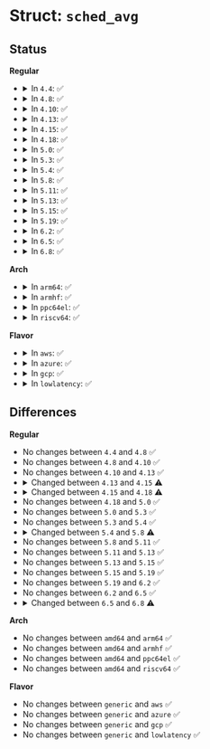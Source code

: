 # Struct: <code>sched_avg</code>

## Status
<b>Regular</b>
<ul>
<li>
<details>
<summary>In <code>4.4</code>: ✅</summary>

```c
struct sched_avg {
    u64 last_update_time;
    u64 load_sum;
    u32 util_sum;
    u32 period_contrib;
    long unsigned int load_avg;
    long unsigned int util_avg;
};
```
</details>
</li>
<li>
<details>
<summary>In <code>4.8</code>: ✅</summary>

```c
struct sched_avg {
    u64 last_update_time;
    u64 load_sum;
    u32 util_sum;
    u32 period_contrib;
    long unsigned int load_avg;
    long unsigned int util_avg;
};
```
</details>
</li>
<li>
<details>
<summary>In <code>4.10</code>: ✅</summary>

```c
struct sched_avg {
    u64 last_update_time;
    u64 load_sum;
    u32 util_sum;
    u32 period_contrib;
    long unsigned int load_avg;
    long unsigned int util_avg;
};
```
</details>
</li>
<li>
<details>
<summary>In <code>4.13</code>: ✅</summary>

```c
struct sched_avg {
    u64 last_update_time;
    u64 load_sum;
    u32 util_sum;
    u32 period_contrib;
    long unsigned int load_avg;
    long unsigned int util_avg;
};
```
</details>
</li>
<li>
<details>
<summary>In <code>4.15</code>: ✅</summary>

```c
struct sched_avg {
    u64 last_update_time;
    u64 load_sum;
    u64 runnable_load_sum;
    u32 util_sum;
    u32 period_contrib;
    long unsigned int load_avg;
    long unsigned int runnable_load_avg;
    long unsigned int util_avg;
};
```
</details>
</li>
<li>
<details>
<summary>In <code>4.18</code>: ✅</summary>

```c
struct sched_avg {
    u64 last_update_time;
    u64 load_sum;
    u64 runnable_load_sum;
    u32 util_sum;
    u32 period_contrib;
    long unsigned int load_avg;
    long unsigned int runnable_load_avg;
    long unsigned int util_avg;
    struct util_est util_est;
};
```
</details>
</li>
<li>
<details>
<summary>In <code>5.0</code>: ✅</summary>

```c
struct sched_avg {
    u64 last_update_time;
    u64 load_sum;
    u64 runnable_load_sum;
    u32 util_sum;
    u32 period_contrib;
    long unsigned int load_avg;
    long unsigned int runnable_load_avg;
    long unsigned int util_avg;
    struct util_est util_est;
};
```
</details>
</li>
<li>
<details>
<summary>In <code>5.3</code>: ✅</summary>

```c
struct sched_avg {
    u64 last_update_time;
    u64 load_sum;
    u64 runnable_load_sum;
    u32 util_sum;
    u32 period_contrib;
    long unsigned int load_avg;
    long unsigned int runnable_load_avg;
    long unsigned int util_avg;
    struct util_est util_est;
};
```
</details>
</li>
<li>
<details>
<summary>In <code>5.4</code>: ✅</summary>

```c
struct sched_avg {
    u64 last_update_time;
    u64 load_sum;
    u64 runnable_load_sum;
    u32 util_sum;
    u32 period_contrib;
    long unsigned int load_avg;
    long unsigned int runnable_load_avg;
    long unsigned int util_avg;
    struct util_est util_est;
};
```
</details>
</li>
<li>
<details>
<summary>In <code>5.8</code>: ✅</summary>

```c
struct sched_avg {
    u64 last_update_time;
    u64 load_sum;
    u64 runnable_sum;
    u32 util_sum;
    u32 period_contrib;
    long unsigned int load_avg;
    long unsigned int runnable_avg;
    long unsigned int util_avg;
    struct util_est util_est;
};
```
</details>
</li>
<li>
<details>
<summary>In <code>5.11</code>: ✅</summary>

```c
struct sched_avg {
    u64 last_update_time;
    u64 load_sum;
    u64 runnable_sum;
    u32 util_sum;
    u32 period_contrib;
    long unsigned int load_avg;
    long unsigned int runnable_avg;
    long unsigned int util_avg;
    struct util_est util_est;
};
```
</details>
</li>
<li>
<details>
<summary>In <code>5.13</code>: ✅</summary>

```c
struct sched_avg {
    u64 last_update_time;
    u64 load_sum;
    u64 runnable_sum;
    u32 util_sum;
    u32 period_contrib;
    long unsigned int load_avg;
    long unsigned int runnable_avg;
    long unsigned int util_avg;
    struct util_est util_est;
};
```
</details>
</li>
<li>
<details>
<summary>In <code>5.15</code>: ✅</summary>

```c
struct sched_avg {
    u64 last_update_time;
    u64 load_sum;
    u64 runnable_sum;
    u32 util_sum;
    u32 period_contrib;
    long unsigned int load_avg;
    long unsigned int runnable_avg;
    long unsigned int util_avg;
    struct util_est util_est;
};
```
</details>
</li>
<li>
<details>
<summary>In <code>5.19</code>: ✅</summary>

```c
struct sched_avg {
    u64 last_update_time;
    u64 load_sum;
    u64 runnable_sum;
    u32 util_sum;
    u32 period_contrib;
    long unsigned int load_avg;
    long unsigned int runnable_avg;
    long unsigned int util_avg;
    struct util_est util_est;
};
```
</details>
</li>
<li>
<details>
<summary>In <code>6.2</code>: ✅</summary>

```c
struct sched_avg {
    u64 last_update_time;
    u64 load_sum;
    u64 runnable_sum;
    u32 util_sum;
    u32 period_contrib;
    long unsigned int load_avg;
    long unsigned int runnable_avg;
    long unsigned int util_avg;
    struct util_est util_est;
};
```
</details>
</li>
<li>
<details>
<summary>In <code>6.5</code>: ✅</summary>

```c
struct sched_avg {
    u64 last_update_time;
    u64 load_sum;
    u64 runnable_sum;
    u32 util_sum;
    u32 period_contrib;
    long unsigned int load_avg;
    long unsigned int runnable_avg;
    long unsigned int util_avg;
    struct util_est util_est;
};
```
</details>
</li>
<li>
<details>
<summary>In <code>6.8</code>: ✅</summary>

```c
struct sched_avg {
    u64 last_update_time;
    u64 load_sum;
    u64 runnable_sum;
    u32 util_sum;
    u32 period_contrib;
    long unsigned int load_avg;
    long unsigned int runnable_avg;
    long unsigned int util_avg;
    unsigned int util_est;
};
```
</details>
</li>
</ul>
<b>Arch</b>
<ul>
<li>
<details>
<summary>In <code>arm64</code>: ✅</summary>

```c
struct sched_avg {
    u64 last_update_time;
    u64 load_sum;
    u64 runnable_load_sum;
    u32 util_sum;
    u32 period_contrib;
    long unsigned int load_avg;
    long unsigned int runnable_load_avg;
    long unsigned int util_avg;
    struct util_est util_est;
};
```
</details>
</li>
<li>
<details>
<summary>In <code>armhf</code>: ✅</summary>

```c
struct sched_avg {
    u64 last_update_time;
    u64 load_sum;
    u64 runnable_load_sum;
    u32 util_sum;
    u32 period_contrib;
    long unsigned int load_avg;
    long unsigned int runnable_load_avg;
    long unsigned int util_avg;
    struct util_est util_est;
};
```
</details>
</li>
<li>
<details>
<summary>In <code>ppc64el</code>: ✅</summary>

```c
struct sched_avg {
    u64 last_update_time;
    u64 load_sum;
    u64 runnable_load_sum;
    u32 util_sum;
    u32 period_contrib;
    long unsigned int load_avg;
    long unsigned int runnable_load_avg;
    long unsigned int util_avg;
    struct util_est util_est;
};
```
</details>
</li>
<li>
<details>
<summary>In <code>riscv64</code>: ✅</summary>

```c
struct sched_avg {
    u64 last_update_time;
    u64 load_sum;
    u64 runnable_load_sum;
    u32 util_sum;
    u32 period_contrib;
    long unsigned int load_avg;
    long unsigned int runnable_load_avg;
    long unsigned int util_avg;
    struct util_est util_est;
};
```
</details>
</li>
</ul>
<b>Flavor</b>
<ul>
<li>
<details>
<summary>In <code>aws</code>: ✅</summary>

```c
struct sched_avg {
    u64 last_update_time;
    u64 load_sum;
    u64 runnable_load_sum;
    u32 util_sum;
    u32 period_contrib;
    long unsigned int load_avg;
    long unsigned int runnable_load_avg;
    long unsigned int util_avg;
    struct util_est util_est;
};
```
</details>
</li>
<li>
<details>
<summary>In <code>azure</code>: ✅</summary>

```c
struct sched_avg {
    u64 last_update_time;
    u64 load_sum;
    u64 runnable_load_sum;
    u32 util_sum;
    u32 period_contrib;
    long unsigned int load_avg;
    long unsigned int runnable_load_avg;
    long unsigned int util_avg;
    struct util_est util_est;
};
```
</details>
</li>
<li>
<details>
<summary>In <code>gcp</code>: ✅</summary>

```c
struct sched_avg {
    u64 last_update_time;
    u64 load_sum;
    u64 runnable_load_sum;
    u32 util_sum;
    u32 period_contrib;
    long unsigned int load_avg;
    long unsigned int runnable_load_avg;
    long unsigned int util_avg;
    struct util_est util_est;
};
```
</details>
</li>
<li>
<details>
<summary>In <code>lowlatency</code>: ✅</summary>

```c
struct sched_avg {
    u64 last_update_time;
    u64 load_sum;
    u64 runnable_load_sum;
    u32 util_sum;
    u32 period_contrib;
    long unsigned int load_avg;
    long unsigned int runnable_load_avg;
    long unsigned int util_avg;
    struct util_est util_est;
};
```
</details>
</li>
</ul>

## Differences
<b>Regular</b>
<ul>
<li>
No changes between <code>4.4</code> and <code>4.8</code> ✅
</li>
<li>
No changes between <code>4.8</code> and <code>4.10</code> ✅
</li>
<li>
No changes between <code>4.10</code> and <code>4.13</code> ✅
</li>
<li>
<details>
<summary>Changed between <code>4.13</code> and <code>4.15</code> ⚠️</summary>
<ul>
<li>
<b>Field added. </b>
<code>u64 runnable_load_sum</code>
</li>
<li>
<b>Field added. </b>
<code>long unsigned int runnable_load_avg</code>
</li>
</ul>
</details>
</li>
<li>
<details>
<summary>Changed between <code>4.15</code> and <code>4.18</code> ⚠️</summary>
<ul>
<li>
<b>Field added. </b>
<code>struct util_est util_est</code>
</li>
</ul>
</details>
</li>
<li>
No changes between <code>4.18</code> and <code>5.0</code> ✅
</li>
<li>
No changes between <code>5.0</code> and <code>5.3</code> ✅
</li>
<li>
No changes between <code>5.3</code> and <code>5.4</code> ✅
</li>
<li>
<details>
<summary>Changed between <code>5.4</code> and <code>5.8</code> ⚠️</summary>
<ul>
<li>
<b>Field added. </b>
<code>u64 runnable_sum</code>
</li>
<li>
<b>Field added. </b>
<code>long unsigned int runnable_avg</code>
</li>
<li>
<b>Field removed. </b>
<code>u64 runnable_load_sum</code>
</li>
<li>
<b>Field removed. </b>
<code>long unsigned int runnable_load_avg</code>
</li>
</ul>
</details>
</li>
<li>
No changes between <code>5.8</code> and <code>5.11</code> ✅
</li>
<li>
No changes between <code>5.11</code> and <code>5.13</code> ✅
</li>
<li>
No changes between <code>5.13</code> and <code>5.15</code> ✅
</li>
<li>
No changes between <code>5.15</code> and <code>5.19</code> ✅
</li>
<li>
No changes between <code>5.19</code> and <code>6.2</code> ✅
</li>
<li>
No changes between <code>6.2</code> and <code>6.5</code> ✅
</li>
<li>
<details>
<summary>Changed between <code>6.5</code> and <code>6.8</code> ⚠️</summary>
<ul>
<li>
<b>Field type changed. </b>
<code>struct util_est util_est</code> ➡️ <code>unsigned int util_est</code>
</li>
</ul>
</details>
</li>
</ul>
<b>Arch</b>
<ul>
<li>
No changes between <code>amd64</code> and <code>arm64</code> ✅
</li>
<li>
No changes between <code>amd64</code> and <code>armhf</code> ✅
</li>
<li>
No changes between <code>amd64</code> and <code>ppc64el</code> ✅
</li>
<li>
No changes between <code>amd64</code> and <code>riscv64</code> ✅
</li>
</ul>
<b>Flavor</b>
<ul>
<li>
No changes between <code>generic</code> and <code>aws</code> ✅
</li>
<li>
No changes between <code>generic</code> and <code>azure</code> ✅
</li>
<li>
No changes between <code>generic</code> and <code>gcp</code> ✅
</li>
<li>
No changes between <code>generic</code> and <code>lowlatency</code> ✅
</li>
</ul>
